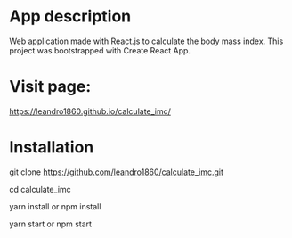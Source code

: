 # App description
Web application made with React.js to calculate the body mass index.
This project was bootstrapped with Create React App.

# Visit page:
https://leandro1860.github.io/calculate_imc/

# Installation
git clone https://github.com/leandro1860/calculate_imc.git

cd calculate_imc

yarn install or npm install

yarn start or npm start
